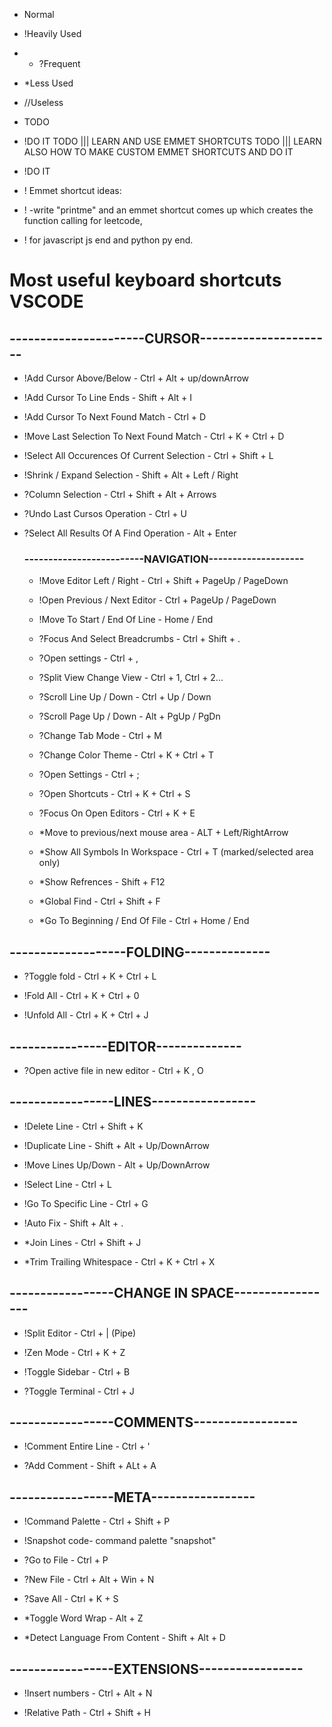 * Normal
* !Heavily Used
* * ?Frequent
* *Less Used
* //Useless
* TODO

* !DO IT
TODO ||| LEARN AND USE EMMET SHORTCUTS
TODO ||| LEARN ALSO HOW TO MAKE CUSTOM EMMET SHORTCUTS AND DO IT
* !DO IT

* ! Emmet shortcut ideas:

* ! -write "printme" and an emmet shortcut comes up which creates the function calling for leetcode,
* ! for javascript js end and python py end.

# Most useful keyboard shortcuts VSCODE

## ----------------------CURSOR----------------------

* !Add Cursor Above/Below - Ctrl + Alt + up/downArrow

* !Add Cursor To Line Ends - Shift + Alt + I

* !Add Cursor To Next Found Match - Ctrl + D

* !Move Last Selection To Next Found Match - Ctrl + K + Ctrl + D

* !Select All Occurences Of Current Selection - Ctrl + Shift + L

* !Shrink / Expand Selection - Shift + Alt + Left / Right

* ?Column Selection - Ctrl + Shift + Alt + Arrows

* ?Undo Last Cursos Operation - Ctrl + U

* ?Select All Results Of A Find Operation - Alt + Enter

	### -------------------------NAVIGATION--------------------

	* !Move Editor Left / Right - Ctrl + Shift + PageUp / PageDown

	* !Open Previous / Next Editor - Ctrl + PageUp / PageDown

    * !Move To Start / End Of Line - Home / End

	* ?Focus And Select Breadcrumbs - Ctrl + Shift + .

	* ?Open settings - Ctrl + ,

	* ?Split View Change View - Ctrl + 1, Ctrl + 2...

    * ?Scroll Line Up / Down - Ctrl + Up / Down

    * ?Scroll Page Up / Down - Alt + PgUp / PgDn

	* ?Change Tab Mode - Ctrl + M

	* ?Change Color Theme - Ctrl + K + Ctrl + T 

	* ?Open Settings - Ctrl + ;

	* ?Open Shortcuts - Ctrl + K + Ctrl + S

	* ?Focus On Open Editors - Ctrl + K + E

	* *Move to previous/next mouse area - ALT + Left/RightArrow

	* *Show All Symbols In Workspace - Ctrl + T (marked/selected area only)

	* *Show Refrences - Shift + F12

	* *Global Find - Ctrl + Shift + F

    * *Go To Beginning / End Of File - Ctrl + Home / End


## -------------------FOLDING--------------

* ?Toggle fold - Ctrl + K + Ctrl + L

* !Fold All - Ctrl + K + Ctrl + 0

* !Unfold All - Ctrl + K + Ctrl + J

## ----------------EDITOR--------------

* ?Open active file in new editor - Ctrl + K , O

## -----------------LINES-----------------

* !Delete Line - Ctrl + Shift + K

* !Duplicate Line - Shift + Alt + Up/DownArrow

* !Move Lines Up/Down - Alt + Up/DownArrow

* !Select Line - Ctrl + L

* !Go To Specific Line - Ctrl + G

* !Auto Fix - Shift + Alt + .

* *Join Lines - Ctrl + Shift + J

* *Trim Trailing Whitespace - Ctrl + K + Ctrl + X

## -----------------CHANGE IN SPACE-----------------

* !Split Editor - Ctrl + | (Pipe)

* !Zen Mode - Ctrl + K + Z

* !Toggle Sidebar - Ctrl + B

* ?Toggle Terminal - Ctrl + J

## -----------------COMMENTS-----------------

* !Comment Entire Line - Ctrl + '

* ?Add Comment - Shift + ALt + A

## -----------------META-----------------

* !Command Palette - Ctrl + Shift + P

* !Snapshot code- command palette "snapshot"

* ?Go to File - Ctrl + P

* ?New File - Ctrl + Alt + Win + N

* ?Save All - Ctrl + K + S

* *Toggle Word Wrap - Alt + Z

* *Detect Language From Content - Shift + Alt + D

## -----------------EXTENSIONS-----------------

* !Insert numbers - Ctrl + Alt + N

* !Relative Path - Ctrl + Shift + H 


